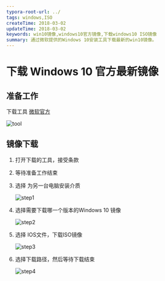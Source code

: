 ```yaml
---
typora-root-url: ../
tags: windows,ISO
createTime: 2018-03-02
updateTime: 2018-03-02
keywords: win10镜像,windows10官方镜像,下载windows10 ISO镜像
summary: 通过微软提供的Windows 10安装工具下载最新的win10镜像。
---
```


# 下载 Windows 10 官方最新镜像

## 准备工作

下载工具 [微软官方](https://www.microsoft.com/zh-cn/software-download/windows10)

![tool](/images/windows/2/tool.png)

## 镜像下载

1. 打开下载的工具，接受条款

2. 等待准备工作结束

3. 选择 为另一台电脑安装介质

   ![step1](/images/windows/2/step1.png)

4. 选择需要下载哪一个版本的Windows 10 镜像

   ![step2](/images/windows/2/step2.png)

5. 选择 IOS文件，下载ISO镜像

   ![step3](/images/windows/2/step3.png)

6. 选择下载路径，然后等待下载结束

   ![step4](/images/windows/2/step4.png)